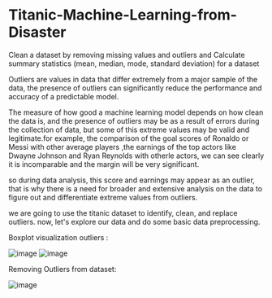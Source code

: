 # Titanic-Machine-Learning-from-Disaster
Clean a dataset by removing missing values and outliers and Calculate summary statistics (mean, median, mode, standard deviation) for a dataset

Outliers are values in data that differ extremely from a major sample of the data, the presence of outliers can significantly reduce the performance and accuracy of a predictable model.

The measure of how good a machine learning model depends on how clean the data is, and the presence of outliers may be as a result of errors during the collection of data, but some of this extreme values may be valid and legitimate.for example, the comparison of the goal scores of Ronaldo or Messi with other average players ,the earnings of the top actors like Dwayne Johnson and Ryan Reynolds with otherle actors, we can see clearly it is incomparable and the margin will be very significant.

so during data analysis, this score and earnings may appear as an outlier, that is why there is a need for broader and extensive analysis on the data to figure out and differentiate extreme values from outliers.

we are going to use the titanic dataset to identify, clean, and replace outliers. now, let's explore our data and do some basic data preprocessing.

Boxplot visualization outliers :



![image](https://github.com/Alaatahaelmaria/Titanic-Machine-Learning-from-Disaster/assets/72944935/f9532fed-363e-4b9b-9335-15ae226e6f1d)
![image](https://github.com/Alaatahaelmaria/Titanic-Machine-Learning-from-Disaster/assets/72944935/cb8da09f-b76f-4390-b416-ea40ed05957a)




Removing Outliers from dataset:

![image](https://github.com/Alaatahaelmaria/Titanic-Machine-Learning-from-Disaster/assets/72944935/687f0ce4-ebdb-4d1d-9e4f-0a4e65f39b6b)

